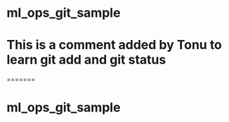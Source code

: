 # ml_ops_git_sample

# This is a comment added by Tonu to learn git add and git status
=======
# ml_ops_git_sample
 
